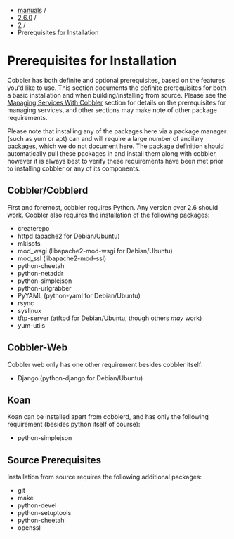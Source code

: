 

<!-- begin content -->

<div id="wrap" class="container">
 <div class="row">
  <div class="span8">
<ul class="breadcrumb"><li><a href="/manuals">manuals</a> <span class="divider">/</span></li><li><a href="/manuals/2.6.0">2.6.0</a> <span class="divider">/</span></li><li><a href="/manuals/2.6.0/2_-_Installing_Cobbler.html">2</a> <span class="divider">/</span></li><li class="active">Prerequisites for Installation</li></ul>
   <h1>Prerequisites for Installation</h1>
<p>Cobbler has both definite and optional prerequisites, based on the features you'd like to use. This section documents the definite prerequisites for both a basic installation and when building/installing from source. Please see the <a href="/manuals/2.6.0/3/4_-_Managing_Services_With_Cobbler.html">Managing Services With Cobbler</a> section for details on the prerequisites for managing services, and other sections may make note of other package requirements.</p>

<p>Please note that installing any of the packages here via a package manager (such as yum or apt) can and will require a large number of ancilary packages, which we do not document here. The package definition should automatically pull these packages in and install them along with cobbler, however it is always best to verify these requirements have been met prior to installing cobbler or any of its components.</p>

<h2>Cobbler/Cobblerd</h2>

<p>First and foremost, cobbler requires Python. Any version over 2.6 should work. Cobbler also requires the installation of the following packages:</p>

<ul>
<li>createrepo</li>
<li>httpd (apache2 for Debian/Ubuntu)</li>
<li>mkisofs</li>
<li>mod_wsgi (libapache2-mod-wsgi for Debian/Ubuntu)</li>
<li>mod_ssl (libapache2-mod-ssl)</li>
<li>python-cheetah</li>
<li>python-netaddr</li>
<li>python-simplejson</li>
<li>python-urlgrabber</li>
<li>PyYAML (python-yaml for Debian/Ubuntu)</li>
<li>rsync</li>
<li>syslinux</li>
<li>tftp-server (atftpd for Debian/Ubuntu, though others <em>may</em> work)</li>
<li>yum-utils</li>
</ul>


<h2>Cobbler-Web</h2>

<p>Cobbler web only has one other requirement besides cobbler itself:</p>

<ul>
<li>Django (python-django for Debian/Ubuntu)</li>
</ul>


<h2>Koan</h2>

<p>Koan can be installed apart from cobblerd, and has only the following requirement (besides python itself of course):</p>

<ul>
<li>python-simplejson</li>
</ul>


<h2>Source Prerequisites</h2>

<p>Installation from source requires the following additional packages:</p>

<ul>
<li>git</li>
<li>make</li>
<li>python-devel</li>
<li>python-setuptools</li>
<li>python-cheetah</li>
<li>openssl</li>
</ul>

